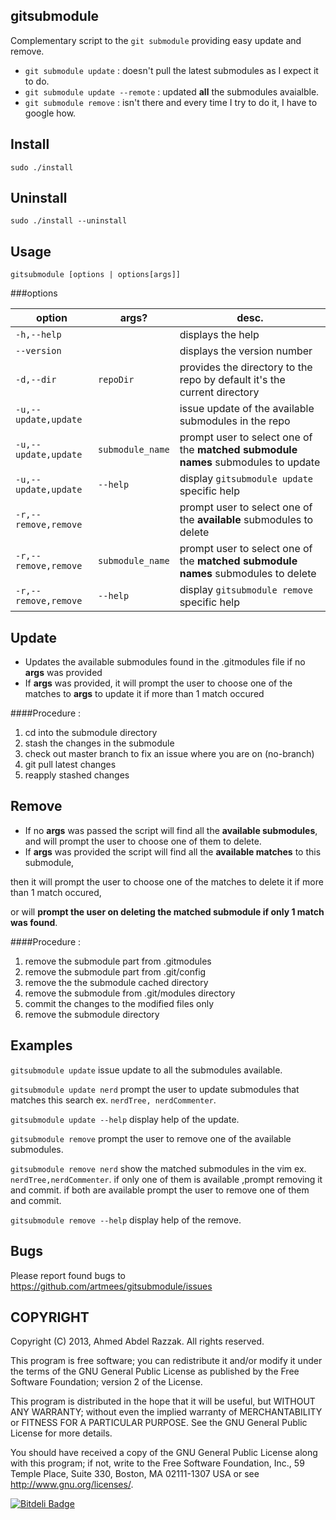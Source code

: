 gitsubmodule
------------
Complementary script to the `git submodule` providing easy update and remove.
* `git submodule update` : doesn't pull the latest submodules as I expect it to do.
* `git submodule update --remote` : updated __all__ the submodules avaialble.
* `git submodule remove` : isn't there and every time I try to do it, I have to google how.
 
Install
-
`sudo ./install`

Uninstall
-
`sudo ./install --uninstall`

Usage
-
`gitsubmodule [options | options[args]]`

###options

| option      | args? |  desc. |
|-------------|-------|--------|
| `-h,--help` |  | displays the help|
| `--version` |  | displays the version number|
| `-d,--dir ` | `repoDir`  |  provides the directory to the repo by default it's the current directory |
| `-u,--update,update` | | issue update of the available submodules in the repo |
| `-u,--update,update` | `submodule_name` | prompt user to select one of the __matched submodule names__ submodules to update |
| `-u,--update,update` | `--help` | display `gitsubmodule update` specific help |
| `-r,--remove,remove` || prompt user to select one of the __available__ submodules to delete |
| `-r,--remove,remove`| `submodule_name`| prompt user to select one of the __matched submodule names__ submodules to delete |
| `-r,--remove,remove`| `--help` | display `gitsubmodule remove` specific help |


Update
-
* Updates the available submodules found in the .gitmodules file if no __args__ was provided
* If __args__ was provided, it will prompt the user to choose one of the matches to __args__ to update it
 if more than 1 match occured

####Procedure :
1. cd into the submodule directory
2. stash the changes in the submodule
3. check out master branch to fix an issue where you are on (no-branch)
4. git pull latest changes
5. reapply stashed changes

Remove
-
* If no __args__ was passed the script will find all the __available submodules__, and will prompt the user to choose one of them to delete.
* If __args__ was provided the script will find all the __available matches__ to this submodule,

then it will prompt the user to choose one of the matches to delete it if more than 1 match occured, 

or will __prompt the user on deleting the matched submodule if only 1 match was found__.

####Procedure :
1. remove the submodule part from .gitmodules
2. remove the submodule part from .git/config
3. remove the the submodule cached directory
4. remove the submodule from .git/modules directory
5. commit the changes to the modified files only
6. remove the submodule directory

Examples
-
`gitsubmodule update` issue update to all the submodules available.

`gitsubmodule update nerd` prompt the user to update submodules that matches this search ex. `nerdTree, nerdCommenter`.

`gitsubmodule update --help` display help of the update.

`gitsubmodule remove` prompt the user to remove one of the available submodules.

`gitsubmodule remove nerd` show the matched submodules in the vim ex. `nerdTree,nerdCommenter`.
 if only one of them is available ,prompt removing it and commit.
 if both are available prompt the user to remove one of them and commit.


`gitsubmodule remove --help` display help of the remove.


Bugs
-
Please report found bugs to <https://github.com/artmees/gitsubmodule/issues>

COPYRIGHT
---------
Copyright (C) 2013, Ahmed Abdel Razzak. All rights reserved.

This program is free software; you can redistribute it and/or modify it under the terms of the GNU General Public License as published by the
Free Software Foundation; version 2 of the License.

This program is distributed in the hope that it will be useful, but WITHOUT ANY WARRANTY; without even the implied warranty of MERCHANTABILITY or
FITNESS FOR A PARTICULAR PURPOSE. See the GNU General Public License for more details.

You should have received a copy of the GNU General Public License along with this program; if not, write to the Free Software Foundation, Inc., 59
Temple Place, Suite 330, Boston, MA 02111-1307 USA or see http://www.gnu.org/licenses/.


[![Bitdeli Badge](https://d2weczhvl823v0.cloudfront.net/artmees/gitsubmodule/trend.png)](https://bitdeli.com/free "Bitdeli Badge")

